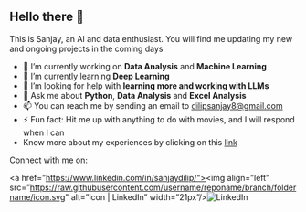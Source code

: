 ## Hello there 👋

This is Sanjay, an AI and data enthusiast. You will find me updating my new and ongoing projects in the coming days

- 🔭 I’m currently working on **Data Analysis** and **Machine Learning**
- 🌱 I’m currently learning **Deep Learning**
- 🤔 I’m looking for help with **learning more and working with LLMs**
- 💬 Ask me about **Python**, **Data Analysis** and **Excel Analysis**
- 📫 You can reach me by sending an email to <dilipsanjay8@gmail.com>
- ⚡ Fun fact: Hit me up with anything to do with movies, and I will respond when I can
- Know more about my experiences by clicking on this <a href="https://drive.google.com/file/d/1C9RrGq9Uix_fPXdNVqz5W6CsNaJvPDI5/view?usp=drive_link">link</a>

Connect with me on:

<a href=”https://www.linkedin.com/in/sanjaydilip/"><img align=”left” src=”https://raw.githubusercontent.com/username/reponame/branch/foldername/icon.svg" alt=”icon | LinkedIn” width=”21px”/>![LinkedIn](https://img.shields.io/badge/linkedin-%230077B5.svg?style=for-the-badge&logo=linkedin&logoColor=white)</a>
